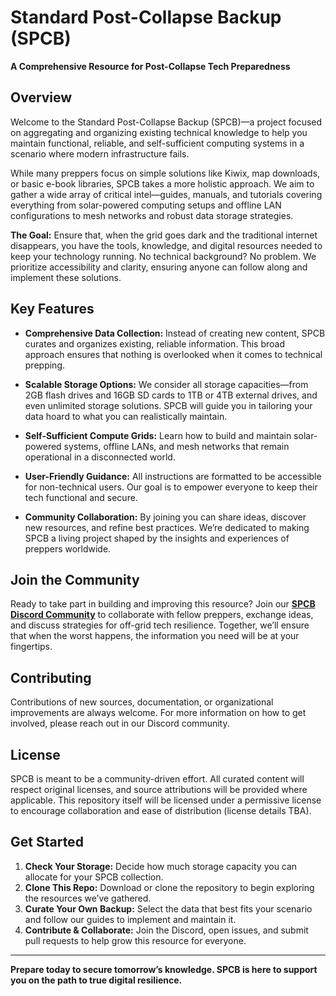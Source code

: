 # Standard Post-Collapse Backup (SPCB)

**A Comprehensive Resource for Post-Collapse Tech Preparedness**

## Overview

Welcome to the Standard Post-Collapse Backup (SPCB)—a project focused on aggregating and organizing existing technical knowledge to help you maintain functional, reliable, and self-sufficient computing systems in a scenario where modern infrastructure fails.

While many preppers focus on simple solutions like Kiwix, map downloads, or basic e-book libraries, SPCB takes a more holistic approach. We aim to gather a wide array of critical intel—guides, manuals, and tutorials covering everything from solar-powered computing setups and offline LAN configurations to mesh networks and robust data storage strategies.

**The Goal:** Ensure that, when the grid goes dark and the traditional internet disappears, you have the tools, knowledge, and digital resources needed to keep your technology running. No technical background? No problem. We prioritize accessibility and clarity, ensuring anyone can follow along and implement these solutions.

## Key Features

- **Comprehensive Data Collection:** Instead of creating new content, SPCB curates and organizes existing, reliable information. This broad approach ensures that nothing is overlooked when it comes to technical prepping.
  
- **Scalable Storage Options:** We consider all storage capacities—from 2GB flash drives and 16GB SD cards to 1TB or 4TB external drives, and even unlimited storage solutions. SPCB will guide you in tailoring your data hoard to what you can realistically maintain.
  
- **Self-Sufficient Compute Grids:** Learn how to build and maintain solar-powered systems, offline LANs, and mesh networks that remain operational in a disconnected world.
  
- **User-Friendly Guidance:** All instructions are formatted to be accessible for non-technical users. Our goal is to empower everyone to keep their tech functional and secure.
  
- **Community Collaboration:** By joining you can share ideas, discover new resources, and refine best practices. We’re dedicated to making SPCB a living project shaped by the insights and experiences of preppers worldwide.

## Join the Community

Ready to take part in building and improving this resource? Join our **[SPCB Discord Community](https://discord.gg/8dTSfH3jDp)** to collaborate with fellow preppers, exchange ideas, and discuss strategies for off-grid tech resilience. Together, we’ll ensure that when the worst happens, the information you need will be at your fingertips.

## Contributing

Contributions of new sources, documentation, or organizational improvements are always welcome. For more information on how to get involved, please reach out in our Discord community.

## License

SPCB is meant to be a community-driven effort. All curated content will respect original licenses, and source attributions will be provided where applicable. This repository itself will be licensed under a permissive license to encourage collaboration and ease of distribution (license details TBA).

## Get Started

1. **Check Your Storage:** Decide how much storage capacity you can allocate for your SPCB collection.
2. **Clone This Repo:** Download or clone the repository to begin exploring the resources we’ve gathered.
3. **Curate Your Own Backup:** Select the data that best fits your scenario and follow our guides to implement and maintain it.
4. **Contribute & Collaborate:** Join the Discord, open issues, and submit pull requests to help grow this resource for everyone.

---

**Prepare today to secure tomorrow’s knowledge. SPCB is here to support you on the path to true digital resilience.**  
